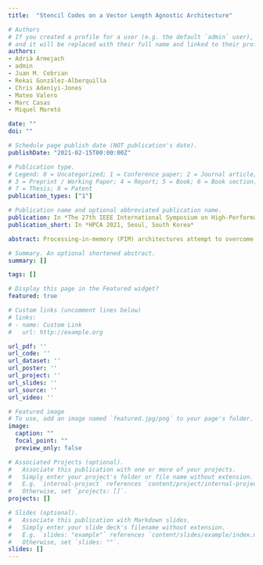 ```yaml
---
title:  "Stencil Codes on a Vector Length Agnostic Architecture"

# Authors
# If you created a profile for a user (e.g. the default `admin` user), write the username (folder name) here 
# and it will be replaced with their full name and linked to their profile.
authors:
- Adrià Armejach
- admin
- Juan M. Cebrian
- Rekai González-Alberquilla
- Chris Adeniyi-Jones
- Mateo Valero
- Marc Casas
- Miquel Moretó

date: ""
doi: ""

# Schedule page publish date (NOT publication's date).
publishDate: "2021-02-15T00:00:00Z"

# Publication type.
# Legend: 0 = Uncategorized; 1 = Conference paper; 2 = Journal article;
# 3 = Preprint / Working Paper; 4 = Report; 5 = Book; 6 = Book section;
# 7 = Thesis; 8 = Patent
publication_types: ["1"]

# Publication name and optional abbreviated publication name.
publication: In *The 27th IEEE International Symposium on High-Performance Computer Architecture (HPCA-27), Seoul, South Korea*
publication_short: In *HPCA 2021, Seoul, South Korea*

abstract: Processing-in-memory (PIM) architectures attempt to overcome the von Neumann bottleneck by combining computation and storage logic into a single component. The contentaddressable parallel processing paradigm (CAPP) from the seventies is an in situ PIM architecture that leverages contentaddressable memories to realize bit-serial arithmetic and logic operations, via sequences of search and update operations over multiple memory rows in parallel. In this paper, we set out to investigate whether the concepts behind classic CAPP can be used successfully to build an entirely CMOS-based, general-purpose microarchitecture that can deliver manyfold speedups while remaining highly programmable. We conduct a full-stack design of a Content-Addressable Processing Engine (CAPE), built out of dense push-rule 6T SRAM arrays. CAPE is programmable using the RISC-V ISA with standard vector extensions. Our experiments show that CAPE achieves an average speedup of 14 (up to 254) over an area-equivalent (slightly under 9mm2 at 7 nm) out-of-order processor core with three levels of caches.

# Summary. An optional shortened abstract.
summary: []

tags: []

# Display this page in the Featured widget?
featured: true

# Custom links (uncomment lines below)
# links:
# - name: Custom Link
#   url: http://example.org

url_pdf: ''
url_code: ''
url_dataset: ''
url_poster: ''
url_project: ''
url_slides: ''
url_source: ''
url_video: ''

# Featured image
# To use, add an image named `featured.jpg/png` to your page's folder. 
image:
  caption: ""
  focal_point: ""
  preview_only: false

# Associated Projects (optional).
#   Associate this publication with one or more of your projects.
#   Simply enter your project's folder or file name without extension.
#   E.g. `internal-project` references `content/project/internal-project/index.md`.
#   Otherwise, set `projects: []`.
projects: []

# Slides (optional).
#   Associate this publication with Markdown slides.
#   Simply enter your slide deck's filename without extension.
#   E.g. `slides: "example"` references `content/slides/example/index.md`.
#   Otherwise, set `slides: ""`.
slides: []
---
```


